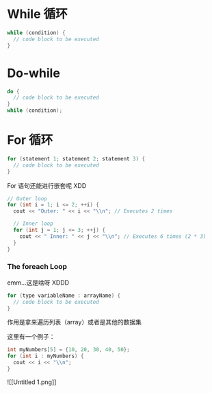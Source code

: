 # While 循环

```cpp
while (condition) {
  // code block to be executed
}
```

# Do-while

```cpp
do {
  // code block to be executed
}
while (condition);
```

# For 循环

```cpp
for (statement 1; statement 2; statement 3) {
  // code block to be executed
}
```

For 语句还能进行嵌套呢 XDD

```cpp
// Outer loop
for (int i = 1; i <= 2; ++i) {
  cout << "Outer: " << i << "\\n"; // Executes 2 times

  // Inner loop
  for (int j = 1; j <= 3; ++j) {
    cout << " Inner: " << j << "\\n"; // Executes 6 times (2 * 3)
  }
}
```

### **The foreach Loop**

emm…这是啥呀 XDDD

```cpp
for (type variableName : arrayName) {
  // code block to be executed
}
```

作用是拿来遍历列表（array）或者是其他的数据集

这里有一个例子：

```cpp
int myNumbers[5] = {10, 20, 30, 40, 50};
for (int i : myNumbers) {
  cout << i << "\\n";
}
```

![[Untitled 1.png]]

